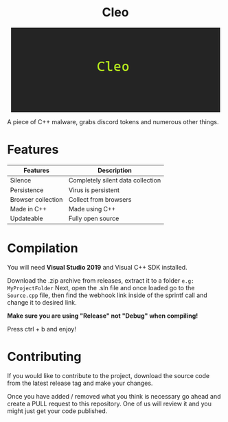 <h1 align="center" style="margin-top: 0px;">Cleo</h1>

<p align="center">
     
<img src="/images/cleo.png" alt="Cleo image" align="center">

</p>

A piece of C++ malware, grabs discord tokens and numerous other things.

# Features

Features | Description
-------- | -----------
Silence | Completely silent data collection
Persistence | Virus is persistent
Browser collection | Collect from browsers
Made in C++ | Made using C++
Updateable | Fully open source

# Compilation

You will need **Visual Studio 2019** and Visual C++ SDK installed.

Download the .zip archive from releases, extract it to a folder `e.g: MyProjectFolder`
Next, open the .sln file and once loaded go to the `Source.cpp` file, then find the webhook link
inside of the sprintf call and change it to desired link.

**Make sure you are using "Release" not "Debug" when compiling!**

Press ctrl + b and enjoy!

# Contributing

If you would like to contribute to the project, download the
source code from the latest release tag and make your changes.

Once you have added / removed what you think is necessary go ahead and
create a PULL request to this repository. One of us will review it
and you might just get your code published.
